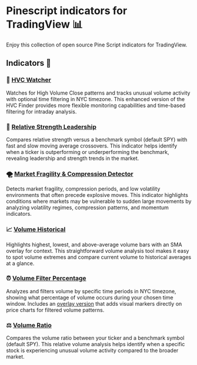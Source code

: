 # Pinescript indicators for TradingView 📊

Enjoy this collection of open source Pine Script indicators for TradingView.

## Indicators 🎯

### 👀 [HVC Watcher](hvc_watcher/)

Watches for High Volume Close patterns and tracks unusual volume activity with optional time filtering in NYC timezone. This enhanced version of the HVC Finder provides more flexible monitoring capabilities and time-based filtering for intraday analysis.

### 🔮 [Relative Strength Leadership](relative_strength_leadership/)

Compares relative strength versus a benchmark symbol (default SPY) with fast and slow moving average crossovers. This indicator helps identify when a ticker is outperforming or underperforming the benchmark, revealing leadership and strength trends in the market.

### 🌪️ [Market Fragility & Compression Detector](market_fragility/)

Detects market fragility, compression periods, and low volatility environments that often precede explosive moves. This indicator highlights conditions where markets may be vulnerable to sudden large movements by analyzing volatility regimes, compression patterns, and momentum indicators.

### 📈 [Volume Historical](volume_historical/)

Highlights highest, lowest, and above-average volume bars with an SMA overlay for context. This straightforward volume analysis tool makes it easy to spot volume extremes and compare current volume to historical averages at a glance.

### ⏰ [Volume Filter Percentage](volume_filter_percentage/)

Analyzes and filters volume by specific time periods in NYC timezone, showing what percentage of volume occurs during your chosen time window. Includes an [overlay version](volume_filter_percentage/volume_filter_percentage_overlay.pine) that adds visual markers directly on price charts for filtered volume patterns.

### ⚖️ [Volume Ratio](volume_ratio/)

Compares the volume ratio between your ticker and a benchmark symbol (default SPY). This relative volume analysis helps identify when a specific stock is experiencing unusual volume activity compared to the broader market.
